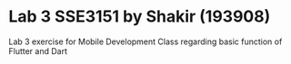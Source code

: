 # Lab 3 SSE3151 by Shakir (193908)
 Lab 3 exercise for Mobile Development Class regarding basic function of Flutter and Dart
